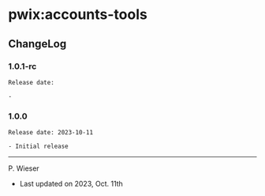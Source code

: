# pwix:accounts-tools

## ChangeLog

### 1.0.1-rc

    Release date: 

    - 

### 1.0.0

    Release date: 2023-10-11

    - Initial release

---
P. Wieser
- Last updated on 2023, Oct. 11th
